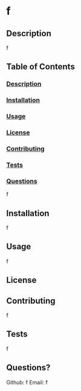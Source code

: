 # f
## Description 
f
## Table of Contents
### [Description](#description)
### [Installation](#installation)
### [Usage](#usage)
### [License](#license)
### [Contributing](#contributing)
### [Tests](#tests)
### [Questions](#questions)
f
## Installation
f
## Usage
f
## License

## Contributing
f
## Tests
f
## Questions?
Github: f
Email: f

